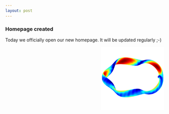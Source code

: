 ```yaml
---
layout: post
---
```


### Homepage created

Today we officially open our new homepage. It will be updated regularly ;-)

<img align="right" width="200" height="200" src="/assets/Bilder/w7x_homepage.png">
